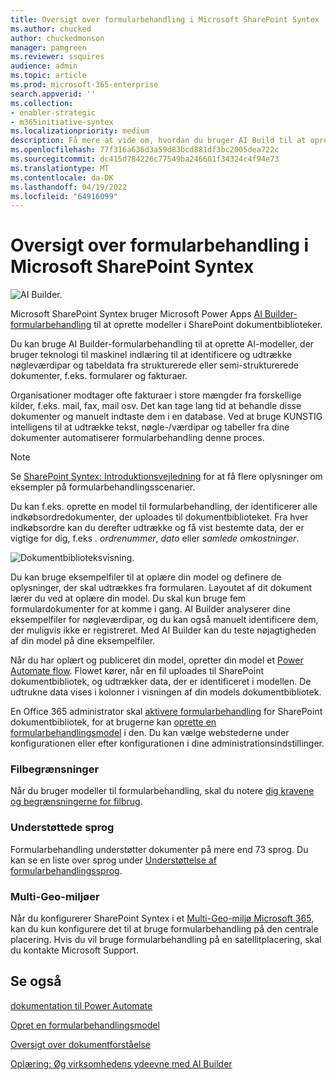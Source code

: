 ```yaml
---
title: Oversigt over formularbehandling i Microsoft SharePoint Syntex
ms.author: chucked
author: chuckedmonson
manager: pamgreen
ms.reviewer: ssquires
audience: admin
ms.topic: article
ms.prod: microsoft-365-enterprise
search.appverid: ''
ms.collection:
- enabler-strategic
- m365initiative-syntex
ms.localizationpriority: medium
description: Få mere at vide om, hvordan du bruger AI Build til at oprette modeller til formularbehandling i Microsoft SharePoint Syntex.
ms.openlocfilehash: 77f316a636d3a59d83bcd881df3bc2005dea722c
ms.sourcegitcommit: dc415d784226c77549ba246601f34324c4f94e73
ms.translationtype: MT
ms.contentlocale: da-DK
ms.lasthandoff: 04/19/2022
ms.locfileid: "64916099"
---
```

# <a name="form-processing-overview-in-microsoft-sharepoint-syntex"></a>Oversigt over formularbehandling i Microsoft SharePoint Syntex

 ![AI Builder.](../media/content-understanding/ai-builder.png)</br>

Microsoft SharePoint Syntex bruger Microsoft Power Apps [AI Builder-formularbehandling](/ai-builder/overview) til at oprette modeller i SharePoint dokumentbiblioteker.

Du kan bruge AI Builder-formularbehandling til at oprette AI-modeller, der bruger teknologi til maskinel indlæring til at identificere og udtrække nøgleværdipar og tabeldata fra strukturerede eller semi-strukturerede dokumenter, f.eks. formularer og fakturaer.

Organisationer modtager ofte fakturaer i store mængder fra forskellige kilder, f.eks. mail, fax, mail osv. Det kan tage lang tid at behandle disse dokumenter og manuelt indtaste dem i en database. Ved at bruge KUNSTIG intelligens til at udtrække tekst, nøgle-/værdipar og tabeller fra dine dokumenter automatiserer formularbehandling denne proces. 

> [!NOTE]
> Se [SharePoint Syntex: Introduktionsvejledning](./adoption-getstarted.md) for at få flere oplysninger om eksempler på formularbehandlingsscenarier.

Du kan f.eks. oprette en model til formularbehandling, der identificerer alle indkøbsordredokumenter, der uploades til dokumentbiblioteket. Fra hver indkøbsordre kan du derefter udtrække og få vist bestemte data, der er vigtige for dig, f.eks *. ordrenummer*, *dato* eller *samlede omkostninger*.

![Dokumentbiblioteksvisning.](../media/content-understanding/doc-lib-done.png)</br>  

Du kan bruge eksempelfiler til at oplære din model og definere de oplysninger, der skal udtrækkes fra formularen. Layoutet af dit dokument lærer du ved at oplære din model. Du skal kun bruge fem formulardokumenter for at komme i gang. AI Builder analyserer dine eksempelfiler for nøgleværdipar, og du kan også manuelt identificere dem, der muligvis ikke er registreret.  Med AI Builder kan du teste nøjagtigheden af din model på dine eksempelfiler.

Når du har oplært og publiceret din model, opretter din model et [Power Automate flow](/power-automate/getting-started). Flowet kører, når en fil uploades til SharePoint dokumentbibliotek, og udtrækker data, der er identificeret i modellen. De udtrukne data vises i kolonner i visningen af din models dokumentbibliotek.

En Office 365 administrator skal [aktivere formularbehandling](./set-up-content-understanding.md) for SharePoint dokumentbibliotek, for at brugerne kan [oprette en formularbehandlingsmodel](create-a-form-processing-model.md) i den. Du kan vælge webstederne under konfigurationen eller efter konfigurationen i dine administrationsindstillinger.

### <a name="file-limitations"></a>Filbegrænsninger

Når du bruger modeller til formularbehandling, skal du notere [dig kravene og begrænsningerne for filbrug](/ai-builder/form-processing-model-requirements).

### <a name="supported-languages"></a>Understøttede sprog

Formularbehandling understøtter dokumenter på mere end 73 sprog. Du kan se en liste over sprog under [Understøttelse af formularbehandlingssprog](/power-platform-release-plan/2021wave2/ai-builder/form-processing-new-language-support).

### <a name="multi-geo-environments"></a>Multi-Geo-miljøer

Når du konfigurerer SharePoint Syntex i et [Multi-Geo-miljø Microsoft 365](../enterprise/microsoft-365-multi-geo.md), kan du kun konfigurere det til at bruge formularbehandling på den centrale placering. Hvis du vil bruge formularbehandling på en satellitplacering, skal du kontakte Microsoft Support.

## <a name="see-also"></a>Se også
  
[dokumentation til Power Automate](/power-automate/)

[Opret en formularbehandlingsmodel](create-a-form-processing-model.md)

[Oversigt over dokumentforståelse](document-understanding-overview.md)

[Oplæring: Øg virksomhedens ydeevne med AI Builder](/learn/paths/improve-business-performance-ai-builder/?source=learn)